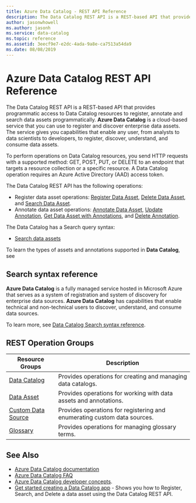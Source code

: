 ```yaml
---
title: Azure Data Catalog - REST API Reference
description: The Data Catalog REST API is a REST-based API that provides programmatic access to Data Catalog resources to register, annotate and search data assets programmatically.
author: jasonwhowell
ms.author: jasonh
ms.service: data-catalog
ms.topic: reference
ms.assetid: 3eecf9e7-e2dc-4ada-9a8e-ca7513a54da9
ms.date: 08/08/2019
---
```


# Azure Data Catalog REST API Reference

The Data Catalog REST API is a REST-based API that provides programmatic access to Data Catalog resources to register, annotate and search data assets programmatically. **Azure Data Catalog** is a cloud-based service that you can use to register and discover enterprise data assets. The service gives you capabilities that enable any user, from analysts to data scientists to developers, to register, discover, understand, and consume data assets.  
  
To perform operations on Data Catalog resources, you send HTTP requests with a supported method: GET, POST, PUT, or DELETE to an endpoint that targets a resource collection or a specific resource. A Data Catalog operation requires an Azure Active Directory (AAD) access token.  
  
The Data Catalog REST API has the following operations:  
  
- Register data asset operations: [Register Data Asset](data-catalog-data-asset.md#register-or-update), [Delete Data Asset](data-catalog-data-asset.md#delete), and [Search Data Asset](data-catalog-data-asset.md#search).  
- Annotate data asset operations: [Annotate Data Asset](data-catalog-data-asset.md#annotate), [Update Annotation](data-catalog-data-asset.md#update-annotation), [Get Data Asset with Annotations](data-catalog-data-asset.md#get-with-annotations), and [Delete Annotation](data-catalog-data-asset.md#delete-annotation).  
  
The Data Catalog has a Search query syntax:  
  
- [Search data assets](Data-Catalog-Search-syntax-reference.md)  
  
To learn the types of assets and annotations supported in **Data Catalog**, see   
  
## Search syntax reference

**Azure Data Catalog** is a fully managed service hosted in Microsoft Azure that serves as a system of registration and system of discovery for enterprise data sources. **Azure Data Catalog** has capabilities that enable technical and non-technical users to discover, understand, and consume data sources.  
  
To learn more, see [Data Catalog Search syntax reference](Data-Catalog-Search-syntax-reference.md).  
  
## REST Operation Groups

| Resource Groups                                            | Description                                                              |
|------------------------------------------------------------|--------------------------------------------------------------------------|
| [Data Catalog](./data-catalog-data-catalog.md)             | Provides operations for creating and managing data catalogs.             |
| [Data Asset](./data-catalog-data-asset.md)                 | Provides operations for working with data assets and annotations.        |
| [Custom Data Source](./data-catalog-custom-data-source.md) | Provides operations for registering and enumerating custom data sources. |
| [Glossary](./data-catalog-glossary.md)                     | Provides operations for managing glossary terms.                         |

## See Also

- [Azure Data Catalog documentation](https://docs.microsoft.com/azure/data-catalog/)
- [Azure Data Catalog FAQ](https://docs.microsoft.com/azure/data-catalog/data-catalog-frequently-asked-questions/)
- [Azure Data Catalog developer concepts](https://docs.microsoft.com/en-us/azure/data-catalog/data-catalog-developer-concepts/). 
- [Get started creating a Data Catalog app](https://github.com/Azure-Samples/data-catalog-dotnet-get-started) - Shows you how to Register, Search, and Delete a data asset using the Data Catalog REST API.
